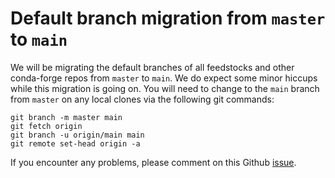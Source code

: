 # Default branch migration from ``master`` to ``main``

We will be migrating the default branches of all feedstocks and other
conda-forge repos from `master` to `main`. We do expect some minor
hiccups while this migration is going on. You will need to change to the
`main` branch from `master` on any local clones via the following git
commands:

``` 
git branch -m master main 
git fetch origin 
git branch -u origin/main main 
git remote set-head origin -a
```

If you encounter any problems, please comment on this Github
[issue](https://github.com/conda-forge/conda-forge.github.io/issues/1162).
